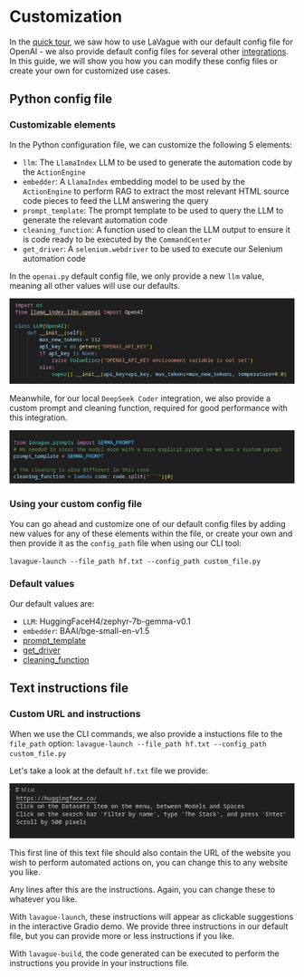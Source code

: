 # Customization

In the [quick tour](./quick-tour.ipynb), we saw how to use LaVague with our default config file for OpenAI - we also provide default config files for several other [integrations](../integrations/azure-openai.ipynb). In this guide, we will show you how you can modify these config files or create your own for customized use cases.

## Python config file

### Customizable elements

In the Python configuration file, we can customize the following 5 elements:

- `llm`: The `LlamaIndex` LLM to be used to generate the automation code by the `ActionEngine`
- `embedder`: A `LlamaIndex` embedding model to be used by the `ActionEngine` to perform RAG to extract the most relevant HTML source code pieces to feed the LLM answering the query
- `prompt_template`: The prompt template to be used to query the LLM to generate the relevant automation code
- `cleaning_function`: A function used to clean the LLM output to ensure it is code ready to be executed by the `CommandCenter`
- `get_driver`: A `selenium.webdriver` to be used to execute our Selenium automation code

In the `openai.py` default config file, we only provide a new `llm` value, meaning all other values will use our defaults.

![default-openai](../../assets/openai-default.png)

Meanwhile, for our local `DeepSeek Coder` integration, we also provide a custom prompt and cleaning function, required for good performance with this integration.

![default-local](../../assets/local-default.png)

### Using your custom config file

You can go ahead and customize one of our default config files by adding new values for any of these elements within the file, or create your own and then provide it as the `config_path` file when using our CLI tool:

`lavague-launch --file_path hf.txt --config_path custom_file.py`

### Default values

Our default values are:

- `LLM`: HuggingFaceH4/zephyr-7b-gemma-v0.1
- `embedder`: BAAI/bge-small-en-v1.5
- [prompt_template](https://github.com/lavague-ai/LaVague/blob/main/src/lavague/prompts.py)
- [get_driver](https://github.com/lavague-ai/LaVague/blob/cb66a8de9e1210c95ef34df35254ce6875aa69eb/src/lavague/defaults.py#L29)
- [cleaning_function](https://github.com/lavague-ai/LaVague/blob/cb66a8de9e1210c95ef34df35254ce6875aa69eb/src/lavague/action_engine.py#L15)

## Text instructions file

### Custom URL and instructions

When we use the CLI commands, we also provide a instuctions file to the `file_path` option: 
`lavague-launch --file_path hf.txt --config_path custom_file.py`

Let's take a look at the default `hf.txt` file we provide:

![instructions default file](../../assets/default-instructions.png)

This first line of this text file should also contain the URL of the website you wish to perform automated actions on, you can change this to any website you like.

Any lines after this are the instructions. Again, you can change these to whatever you like.

With `lavague-launch`, these instructions will appear as clickable suggestions in the interactive Gradio demo. We provide three instructions in our default file, but you can provide more or less instructions if you like.

With `lavague-build`, the code generated can be executed to perform the instructions you provide in your instructions file.